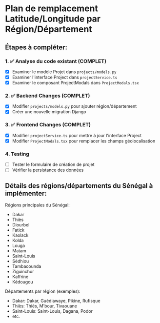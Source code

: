 # Plan de remplacement Latitude/Longitude par Région/Département

## Étapes à compléter:

### 1. ✅ Analyse du code existant (COMPLET)
- [x] Examiner le modèle Projet dans `projects/models.py`
- [x] Examiner l'interface Project dans `projectService.ts`
- [x] Examiner le composant ProjectModals dans `ProjectModals.tsx`

### 2. ✅ Backend Changes (COMPLET)
- [x] Modifier `projects/models.py` pour ajouter région/département
- [x] Créer une nouvelle migration Django

### 3. ✅ Frontend Changes (COMPLET)
- [x] Modifier `projectService.ts` pour mettre à jour l'interface Project
- [x] Modifier `ProjectModals.tsx` pour remplacer les champs géolocalisation

### 4. Testing
- [ ] Tester le formulaire de création de projet
- [ ] Vérifier la persistance des données

## Détails des régions/départements du Sénégal à implémenter:

Régions principales du Sénégal:
- Dakar
- Thiès
- Diourbel
- Fatick
- Kaolack
- Kolda
- Louga
- Matam
- Saint-Louis
- Sédhiou
- Tambacounda
- Ziguinchor
- Kaffrine
- Kédougou

Départements par région (exemples):
- Dakar: Dakar, Guédiawaye, Pikine, Rufisque
- Thiès: Thiès, M'bour, Tivaouane
- Saint-Louis: Saint-Louis, Dagana, Podor
- etc.
